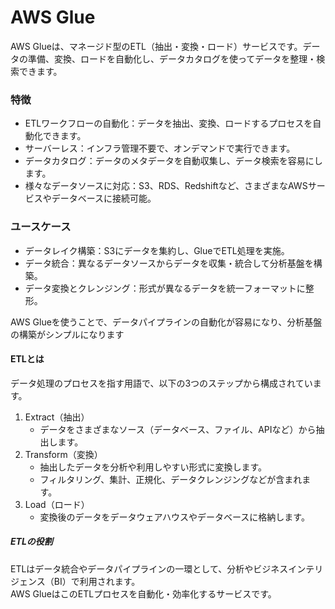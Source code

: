 # AWS Glue

AWS Glueは、マネージド型のETL（抽出・変換・ロード）サービスです。データの準備、変換、ロードを自動化し、データカタログを使ってデータを整理・検索できます。

### 特徴
- ETLワークフローの自動化：データを抽出、変換、ロードするプロセスを自動化できます。
- サーバーレス：インフラ管理不要で、オンデマンドで実行できます。
- データカタログ：データのメタデータを自動収集し、データ検索を容易にします。
- 様々なデータソースに対応：S3、RDS、Redshiftなど、さまざまなAWSサービスやデータベースに接続可能。

### ユースケース
- データレイク構築：S3にデータを集約し、GlueでETL処理を実施。
- データ統合：異なるデータソースからデータを収集・統合して分析基盤を構築。
- データ変換とクレンジング：形式が異なるデータを統一フォーマットに整形。

AWS Glueを使うことで、データパイプラインの自動化が容易になり、分析基盤の構築がシンプルになります

#### ETLとは

データ処理のプロセスを指す用語で、以下の3つのステップから構成されています。

1. Extract（抽出）
    - データをさまざまなソース（データベース、ファイル、APIなど）から抽出します。
2. Transform（変換）
    - 抽出したデータを分析や利用しやすい形式に変換します。
    - フィルタリング、集計、正規化、データクレンジングなどが含まれます。
3. Load（ロード）
    - 変換後のデータをデータウェアハウスやデータベースに格納します。

##### ETLの役割
ETLはデータ統合やデータパイプラインの一環として、分析やビジネスインテリジェンス（BI）で利用されます。<br>
AWS GlueはこのETLプロセスを自動化・効率化するサービスです。
